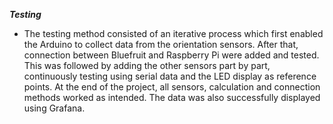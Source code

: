 __*Testing*__
* The testing method consisted of an iterative process which first enabled the Arduino to collect data from the orientation sensors. After that, connection between Bluefruit and Raspberry Pi were added and tested. This was followed by adding the other sensors part by part, continuously testing using serial data and the LED display as reference points. At the end of the project, all sensors, calculation and connection methods worked as intended. The data was also successfully displayed using Grafana.
